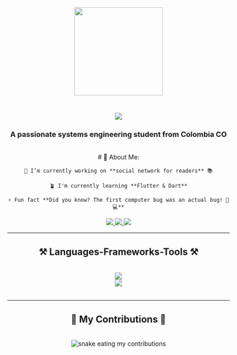 <div id="header" align="center">
    <img src="https://media.giphy.com/media/scZPhLqaVOM1qG4lT9/giphy.gif" width="200">
</div>

<h1 align="center">
    <img src="https://readme-typing-svg.demolab.com?font=Josefin+Sans&weight=700&size=30&duration=3990&pause=500&color=8338EC&width=435&lines=Hi+There!+%F0%9F%91%8B%F0%9F%8F%BB;I'm+Alvaro+Alvarez">
</h1>

<h3 align="center">A passionate systems engineering student from Colombia CO</h3>

<br>

<div align="center">
    # 💫 About Me:
    
    🔭 I’m currently working on **social network for readers** 📚

    🪴 I'm currently learning **Flutter & Dart**

    ⚡ Fun fact **Did you know? The first computer bug was an actual bug! 🐛💻**

</div>

<div align="center">
    <a href="mailto:aalvarez.contact04@gmail.com">
        <img src="https://img.shields.io/badge/Gmail-D14836?style=for-the-badge&logo=gmail&logoColor=white">
    </a>
    <a href="https://www.linkedin.com/in/aalvarez-p/">
        <img src="https://img.shields.io/badge/LinkedIn-0077B5?style=for-the-badge&logo=linkedin&logoColor=white">
    </a>
    <a href="portfolio-alva.netlify.app">
        <img src="https://img.shields.io/badge/Portfolio-255E63?style=for-the-badge&logo=About.me&logoColor=white">
    </a>
</div>

<hr/>

<h2 align="center">⚒️ Languages-Frameworks-Tools ⚒️</h2>
<br/>
<div align="center">
    <a href="https://skillicons.dev">
        <img src="https://skillicons.dev/icons?i=js,html,css,wasm,figma"><br>
        <img src="https://skillicons.dev/icons?i=git,anaconda,androidstudio,apple,cpp,discord,swift">
    </a>
</div>

<br/>
<hr/>

<div align="center">
    <h2>🐍 My Contributions 🐍</h2>
    <br>
    <img alt="snake eating my contributions" src="" />
</div>
